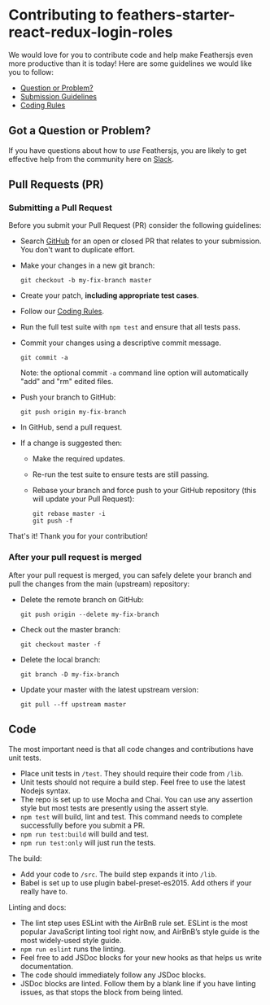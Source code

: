 # Contributing to feathers-starter-react-redux-login-roles 

We would love for you to contribute code and help make Feathersjs even more productive than it is
today! Here are some guidelines we would like you to follow:

 - [Question or Problem?](#question)
 - [Submission Guidelines](#submit)
 - [Coding Rules](#rules)

## <a name="question"></a> Got a Question or Problem?

If you have questions about how to *use* Feathersjs, you are likely to get effective help from
the community here on [Slack](https://feathersjs.slack.com/messages/general/).

## <a name="submit"></a> Pull Requests (PR)

### <a name="submit-pr"></a> Submitting a Pull Request
Before you submit your Pull Request (PR) consider the following guidelines:

* Search [GitHub](https://github.com/feathersjs/feathers-hooks-common) for an open or closed PR
  that relates to your submission. You don't want to duplicate effort.
* Make your changes in a new git branch:

     ```shell
     git checkout -b my-fix-branch master
     ```

* Create your patch, **including appropriate test cases**.
* Follow our [Coding Rules](#rules).
* Run the full test suite with `npm test` and ensure that all tests pass.
* Commit your changes using a descriptive commit message.

     ```shell
     git commit -a
     ```
  Note: the optional commit `-a` command line option will automatically "add" and "rm" edited files.

* Push your branch to GitHub:

    ```shell
    git push origin my-fix-branch
    ```

* In GitHub, send a pull request.
* If a change is suggested then:
  * Make the required updates.
  * Re-run the test suite to ensure tests are still passing.
  * Rebase your branch and force push to your GitHub repository (this will update your Pull Request):

    ```shell
    git rebase master -i
    git push -f
    ```

That's it! Thank you for your contribution!

### After your pull request is merged

After your pull request is merged, you can safely delete your branch and pull the changes
from the main (upstream) repository:

* Delete the remote branch on GitHub:

    ```shell
    git push origin --delete my-fix-branch
    ```

* Check out the master branch:

    ```shell
    git checkout master -f
    ```

* Delete the local branch:

    ```shell
    git branch -D my-fix-branch
    ```

* Update your master with the latest upstream version:

    ```shell
    git pull --ff upstream master
    ```

## <a name="rules"></a> Code

The most important need is that all code changes and contributions have unit tests.

* Place unit tests in `/test`. They should require their code from `/lib`.
* Unit tests should not require a build step. Feel free to use the latest Nodejs syntax.
* The repo is set up to use Mocha and Chai.
You can use any assertion style but most tests are presently using the assert style.
* `npm test` will build, lint and test.
This command needs to complete successfully before you submit a PR.
* `npm run test:build` will build and test.
* `npm run test:only` will just run the tests.

The build:

* Add your code to `/src`. The build step expands it into `/lib`.
* Babel is set up to use plugin babel-preset-es2015. Add others if your really have to.

Linting and docs:

* The lint step uses ESLint with the AirBnB rule set.
ESLint is the most popular JavaScript linting tool right now,
and AirBnB’s style guide is the most widely-used style guide.
* `npm run eslint` runs the linting.
* Feel free to add JSDoc blocks for your new hooks as that helps us write documentation.
* The code should immediately follow any JSDoc blocks.
* JSDoc blocks are linted.
Follow them by a blank line if you have linting issues, as that stops the block from being linted.
